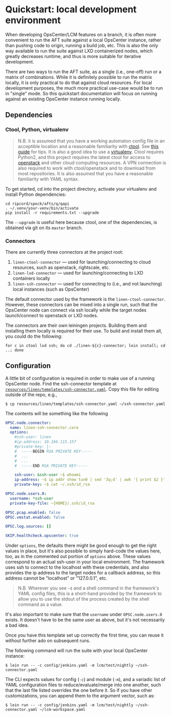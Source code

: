 # Quickstart: local development environment

When developing OpsCenter/LCM features on a branch, it is often more convenient to run the AFT suite against a local OpsCenter instance, rather than pushing code to origin, running a build job, etc. This is also the only way available to run the suite against LXD containerized nodes, which greatly decreases runtime, and thus is more suitable for iterative development.

There are two ways to run the AFT suite, as a single (i.e., one-off) run or a matrix of combinations. While it is definitely possible to run the matrix locally, it is only practical to do that against cloud resources. For local development purposes, the much more practical use-case would be to run in "single" mode. So this quickstart documentation will focus on running against an existing OpsCenter instance running locally.

## Dependencies

### Ctool, Python, virtualenv

> N.B. it is assumed that you have a working automaton config file in an acceptible location and a reasonable familiarity with <a href="https://github.com/riptano/ctool" target="_blank">ctool</a>. See <a href="https://datastax.jira.com/wiki/spaces/QA/pages/61014295/Install+and+setup+ctool" target="_blank">this guide</a> for tips. It is also a good idea to use a <a href="https://virtualenv.pypa.io/en/stable/" target="_blank">virtualenv</a>. Ctool requires Python2, and this project requires the latest ctool for access to <a href="http://openstack.datastax.lan/" target="_blank">openstack</a> and other cloud computing resources. A VPN connection is also required to work with ctool/openstack and to download from most repositories. It is also assumed that you have a reasonable familiarity with YAML syntax.

To get started, cd into the project directory, activate your virtualenv and install Python dependencies:

```shell
cd ripcord/spock/afts/q/qapi
. ~/.venv/your-venv/bin/activate
pip install -r requirements.txt --upgrade
```

The `--upgrade` is useful here because ctool, one of the dependencies, is obtained via git on its `master` branch. 

### Connectors

There are currently three connectors at the project root:

1. `linen-ctool-connector` — used for launching/connecting to cloud resources, such as openstack, rightscale, etc.
2. `linen-lxd-connector` — used for launching/connecting to LXD containers locally
3. `linen-ssh-connector` — used for connecting to (i.e., and not launching) local instances (such as OpsCenter)

The default connector used by the framework is the `linen-ctool-connector`. However, these connectors can be mixed into a single run, such that the OpsCenter node can connect via ssh locally while the target nodes launch/connect to openstack or LXD nodes.

The connectors are their own leiningen projects. Building them and installing them locally is required for their use. To build and install them all, you could do the following:

```shell
for c in ctool lxd ssh; do cd ./linen-${c}-connector; lein install; cd ..; done
```

## Configuration

A little bit of configuration is required in order to make use of a running OpsCenter node. Find the ssh-connector template at <a href="https://github.com/riptano/ripcord/blob/master/spock/afts/q/qapi/resources/linen/templates/ssh-connector.yaml" target="_blank">`resources/linen/templates/ssh-connector.yaml`</a>. Copy this file for editing outside of the repo, e.g., 

```shell
$ cp resources/linen/templates/ssh-connector.yaml ~/ssh-connector.yaml
```

The contents will be something like the following

```yaml
OPSC.node.connector:
  name: linen-ssh-connector.core
  options:
    #ssh-user: linen
    #ip-address: 10.166.115.157
    #private-key: |-
    #  -----BEGIN RSA PRIVATE KEY-----
    #  ...
    #  ...
    #  -----END RSA PRIVATE KEY-----

    ssh-user: &ssh-user ~$ whoami
    ip-address: ~$ ip addr show tun0 | sed '3q;d' | awk '{ print $2 }' | sed 's/.\{3\}$//'
    private-key: ~$ cat ~/.ssh/id_rsa

OPSC.node.users.0:
  username: *ssh-user
  private-key-file: ~{HOME}/.ssh/id_rsa

OPSC.pcap.enabled: false
OPSC.vmstat.enabled: false

OPSC.log.sources: []

SKIP.healthcheck.opscenter: true
```

Under `options`, the defaults there might be good enough to get the right values in place, but it's also possible to simply hard-code the values here, too, as in the commented out portion of `options` above. These values correspond to an actual ssh-user in your local environment. The framework uses ssh to connect to the localhost with these credentials, and also provides the ip address to the target nodes for a callback address, so this address cannot be "localhost" or "127.0.0.1", etc.

> N.B. Wherever you see `~$` and a shell command in the framework's YAML config files, this is a short-hand provided by the framework to allow you to use the stdout of the process created by the shell command as a value.

It's also important to make sure that the `username` under `OPSC.node.users.0` exists. It doesn't have to be the same user as above, but it's not necessarily a bad idea. 

Once you have this template set up correctly the first time, you can reuse it without further ado on subsequent runs.

The following command will run the suite with your local OpsCenter instance:


```shell
$ lein run -- -c config/jenkins.yaml -m lcm/test/nightly ~/ssh-connector.yaml
```

The CLI expects values for config (`-c`) and module (`-m`), and a variadic list of YAML configuration files to reduce/evaluate/merge into one another, such that the last file listed overrides the one before it. So if you have other customizations, you can append them to the argument vector, such as:

```shell
$ lein run -- -c config/jenkins.yaml -m lcm/test/nightly ~/ssh-connector.yaml ~/lcm-workspace.yaml
```

